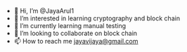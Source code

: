 - 👋 Hi, I’m @JayaArul1
- 👀 I’m interested in learning cryptography and block chain
- 🌱 I’m currently learning manual testing 
- 💞️ I’m looking to collaborate on block chain
- 📫 How to reach me jayavijaya@gmail.com 

<!---
JayaArul1/JayaArul1 is a ✨ special ✨ repository because its `README.md` (this file) appears on your GitHub profile.
You can click the Preview link to take a look at your changes.
--->
